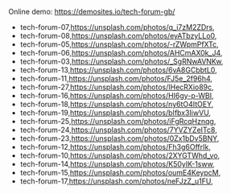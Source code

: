 Online demo: https://demosites.io/tech-forum-gb/



- tech-forum-07,https://unsplash.com/photos/q_i7zM2ZDrs,
- tech-forum-08,https://unsplash.com/photos/eyATbzyLLo0,
- tech-forum-05,https://unsplash.com/photos/-rZWpmPfXTc,
- tech-forum-06,https://unsplash.com/photos/AHCmAX0k_J4,
- tech-forum-03,https://unsplash.com/photos/_SgRNwAVNKw,
- tech-forum-13,https://unsplash.com/photos/6vA8GCbbtL0,
- tech-forum-11,https://unsplash.com/photos/FJ5e_2f96h4,
- tech-forum-27,https://unsplash.com/photos/IHecRXio89c,
- tech-forum-16,https://unsplash.com/photos/HI6gy-p-WBI,
- tech-forum-18,https://unsplash.com/photos/ny6tO4ItOEY,
- tech-forum-19,https://unsplash.com/photos/bIfbx3IiwVU,
- tech-forum-25,https://unsplash.com/photos/iFgRcqHznqg,
- tech-forum-24,https://unsplash.com/photos/7YVZYZeITc8,
- tech-forum-23,https://unsplash.com/photos/0Zx1bDv5BNY,
- tech-forum-12,https://unsplash.com/photos/Fh3g6OffrIk,
- tech-forum-10,https://unsplash.com/photos/2XYGTWhd_vo,
- tech-forum-14,https://unsplash.com/photos/K50yIK-1sww,
- tech-forum-15,https://unsplash.com/photos/oumE4KeypcM,
- tech-forum-17,https://unsplash.com/photos/neFJzZ_u1FU,